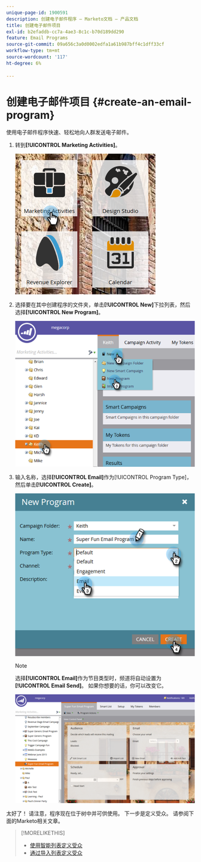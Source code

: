 ```yaml
---
unique-page-id: 1900591
description: 创建电子邮件程序 — Marketo文档 — 产品文档
title: 创建电子邮件项目
exl-id: b2efaddb-cc7a-4ae3-8c1c-b70d189dd290
feature: Email Programs
source-git-commit: 09a656c3a0d0002edfa1a61b987bff4c1dff33cf
workflow-type: tm+mt
source-wordcount: '117'
ht-degree: 6%

---
```


# 创建电子邮件项目 {#create-an-email-program}

使用电子邮件程序快速、轻松地向人群发送电子邮件。

1. 转到&#x200B;**[!UICONTROL Marketing Activities]**。

   ![](assets/one.png)

1. 选择要在其中创建程序的文件夹，单击&#x200B;**[!UICONTROL New]**&#x200B;下拉列表，然后选择&#x200B;**[!UICONTROL New Program]**。

   ![](assets/two.png)

1. 输入名称，选择&#x200B;**[!UICONTROL Email]**&#x200B;作为[!UICONTROL Program Type]，然后单击&#x200B;**[!UICONTROL Create]**。

   ![](assets/three.png)

   >[!NOTE]
   >
   >选择&#x200B;**[!UICONTROL Email]**&#x200B;作为节目类型时，频道将自动设置为&#x200B;**[!UICONTROL Email Send]**。 如果你想要的话，你可以改变它。

   ![](assets/four.png)

太好了！ 请注意，程序现在位于树中并可供使用。 下一步是定义受众。 请参阅下面的Marketo相关文章。

>[!MORELIKETHIS]
>
>* [使用智能列表定义受众](/help/marketo/product-docs/email-marketing/email-programs/managing-people-in-email-programs/define-an-audience-with-a-smart-list.md)
>* [通过导入列表定义受众](/help/marketo/product-docs/email-marketing/email-programs/managing-people-in-email-programs/define-an-audience-by-importing-a-list.md)
